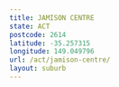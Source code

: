 ```yaml
---
title: JAMISON CENTRE
state: ACT
postcode: 2614
latitude: -35.257315
longitude: 149.049796
url: /act/jamison-centre/
layout: suburb
---
```


